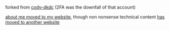 forked from [cody-dkdc](https://github.com/cody-dkdc) (2FA was the downfall of that account)

[about me moved to my website](https://dkdc.dev/about), though non nonsense technical content [has moved to another website](https://dkdc.io)
